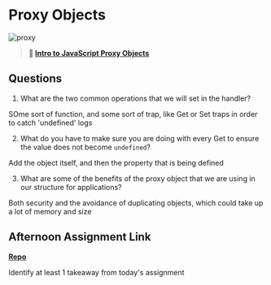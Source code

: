 # Proxy Objects

![proxy](https://bcw.blob.core.windows.net/public/img/journals/5120113092091727)

> **📖 [Intro to JavaScript Proxy Objects](https://codeworksacademy.com/fs-student-guide/resources/wk3/03-Proxies)**

## Questions

1. What are the two common operations that we will set in the handler?

SOme sort of function, and some sort of trap, like Get or Set traps in order to catch 'undefined' logs


2. What do you have to make sure you are doing with every Get to ensure the value does not become `undefined`?

Add the object itself, and then the property that is being defined


3. What are some of the benefits of the proxy object that we are using in our structure for applications?

Both security and the avoidance of duplicating objects, which could take up a lot of memory and size


## Afternoon Assignment Link

**[Repo](https://github.com/IsaiahSnyder-Programming/late-winter22-gregslist-mvc)**

Identify at least 1 takeaway from today's assignment
